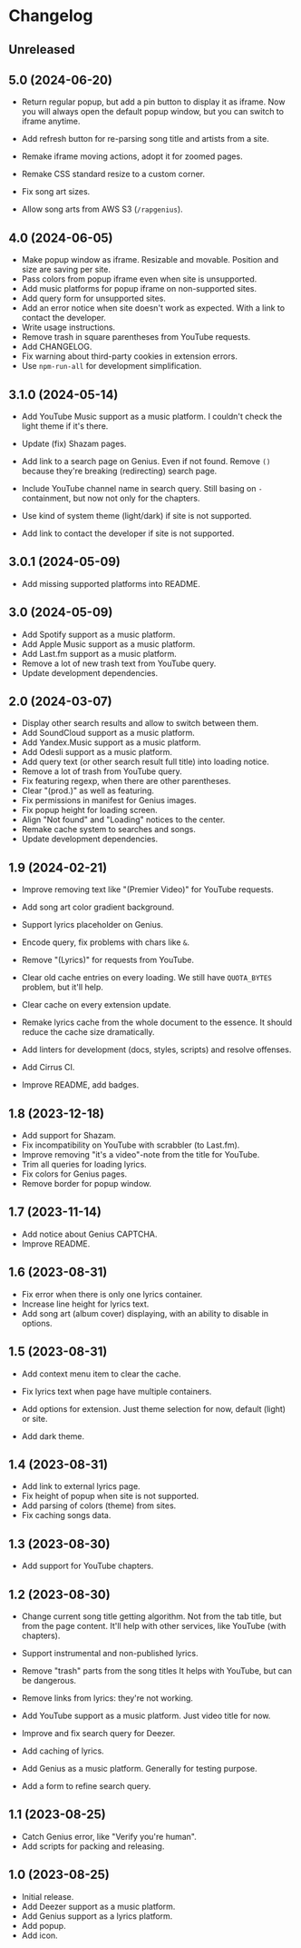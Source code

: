 # Changelog

## Unreleased

## 5.0 (2024-06-20)

*   Return regular popup, but add a pin button to display it as iframe.
    Now you will always open the default popup window, but you can switch to iframe anytime.

*   Add refresh button for re-parsing song title and artists from a site.

*   Remake iframe moving actions, adopt it for zoomed pages.

*   Remake CSS standard resize to a custom corner.

*   Fix song art sizes.

*   Allow song arts from AWS S3 (`/rapgenius`).

## 4.0 (2024-06-05)

*   Make popup window as iframe.
    Resizable and movable.
    Position and size are saving per site.
*   Pass colors from popup iframe even when site is unsupported.
*   Add music platforms for popup iframe on non-supported sites.
*   Add query form for unsupported sites.
*   Add an error notice when site doesn't work as expected.
    With a link to contact the developer.
*   Write usage instructions.
*   Remove trash in square parentheses from YouTube requests.
*   Add CHANGELOG.
*   Fix warning about third-party cookies in extension errors.
*   Use `npm-run-all` for development simplification.

## 3.1.0 (2024-05-14)

*   Add YouTube Music support as a music platform.
    I couldn't check the light theme if it's there.

*   Update (fix) Shazam pages.

*   Add link to a search page on Genius.
    Even if not found.
    Remove `()` because they're breaking (redirecting) search page.

*   Include YouTube channel name in search query.
    Still basing on `-` containment, but now not only for the chapters.

*   Use kind of system theme (light/dark) if site is not supported.

*   Add link to contact the developer if site is not supported.

## 3.0.1 (2024-05-09)

*   Add missing supported platforms into README.

## 3.0 (2024-05-09)

*   Add Spotify support as a music platform.
*   Add Apple Music support as a music platform.
*   Add Last.fm support as a music platform.
*   Remove a lot of new trash text from YouTube query.
*   Update development dependencies.

## 2.0 (2024-03-07)

*   Display other search results and allow to switch between them.
*   Add SoundCloud support as a music platform.
*   Add Yandex.Music support as a music platform.
*   Add Odesli support as a music platform.
*   Add query text (or other search result full title) into loading notice.
*   Remove a lot of trash from YouTube query.
*   Fix featuring regexp, when there are other parentheses.
*   Clear "(prod.)" as well as featuring.
*   Fix permissions in manifest for Genius images.
*   Fix popup height for loading screen.
*   Align "Not found" and "Loading" notices to the center.
*   Remake cache system to searches and songs.
*   Update development dependencies.

## 1.9 (2024-02-21)

*   Improve removing text like "(Premier Video)" for YouTube requests.

*   Add song art color gradient background.

*   Support lyrics placeholder on Genius.

*   Encode query, fix problems with chars like `&`.

*   Remove "(Lyrics)" for requests from YouTube.

*   Clear old cache entries on every loading.
    We still have `QUOTA_BYTES` problem, but it'll help.

*   Clear cache on every extension update.

*   Remake lyrics cache from the whole document to the essence.
    It should reduce the cache size dramatically.

*   Add linters for development (docs, styles, scripts) and resolve offenses.

*   Add Cirrus CI.

*   Improve README, add badges.

## 1.8 (2023-12-18)

*   Add support for Shazam.
*   Fix incompatibility on YouTube with scrabbler (to Last.fm).
*   Improve removing "it's a video"-note from the title for YouTube.
*   Trim all queries for loading lyrics.
*   Fix colors for Genius pages.
*   Remove border for popup window.

## 1.7 (2023-11-14)

*   Add notice about Genius CAPTCHA.
*   Improve README.

## 1.6 (2023-08-31)

*   Fix error when there is only one lyrics container.
*   Increase line height for lyrics text.
*   Add song art (album cover) displaying, with an ability to disable in options.

## 1.5 (2023-08-31)

*   Add context menu item to clear the cache.

*   Fix lyrics text when page have multiple containers.

*   Add options for extension.
    Just theme selection for now, default (light) or site.

*   Add dark theme.

## 1.4 (2023-08-31)

*   Add link to external lyrics page.
*   Fix height of popup when site is not supported.
*   Add parsing of colors (theme) from sites.
*   Fix caching songs data.

## 1.3 (2023-08-30)

*   Add support for YouTube chapters.

## 1.2 (2023-08-30)

*   Change current song title getting algorithm.
    Not from the tab title, but from the page content.
    It'll help with other services, like YouTube (with chapters).

*   Support instrumental and non-published lyrics.

*   Remove "trash" parts from the song titles
    It helps with YouTube, but can be dangerous.

*   Remove links from lyrics: they're not working.

*   Add YouTube support as a music platform.
    Just video title for now.

*   Improve and fix search query for Deezer.

*   Add caching of lyrics.

*   Add Genius as a music platform.
    Generally for testing purpose.

*   Add a form to refine search query.

## 1.1 (2023-08-25)

*   Catch Genius error, like "Verify you're human".
*   Add scripts for packing and releasing.

## 1.0 (2023-08-25)

*   Initial release.
*   Add Deezer support as a music platform.
*   Add Genius support as a lyrics platform.
*   Add popup.
*   Add icon.
